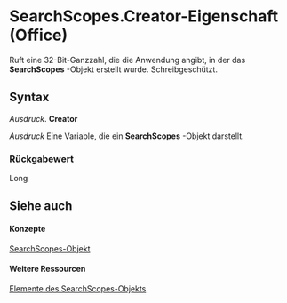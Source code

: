 
# SearchScopes.Creator-Eigenschaft (Office)

Ruft eine 32-Bit-Ganzzahl, die die Anwendung angibt, in der das  **SearchScopes** -Objekt erstellt wurde. Schreibgeschützt.


## Syntax

 _Ausdruck_. **Creator**

 _Ausdruck_ Eine Variable, die ein **SearchScopes** -Objekt darstellt.


### Rückgabewert

Long


## Siehe auch


#### Konzepte


[SearchScopes-Objekt](ec42a522-13f3-319b-9453-a5b78c61e74c.md)
#### Weitere Ressourcen


[Elemente des SearchScopes-Objekts](http://msdn.microsoft.com/library/2e4ad88b-25ba-02d1-b7ea-d850db076357%28Office.15%29.aspx)